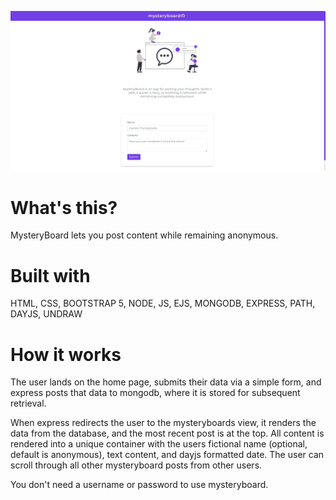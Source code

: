 ![alt text](https://github.com/christianbmartinez/mysteryboard/blob/main/public/mysteryboard.jpg)

# What's this?

MysteryBoard lets you post content while remaining anonymous.

# Built with

HTML, CSS, BOOTSTRAP 5, NODE, JS, EJS, MONGODB, EXPRESS, PATH, DAYJS, UNDRAW

# How it works

The user lands on the home page, submits their data via a simple form, and express posts that data to mongodb, where it is stored for subsequent retrieval.

When express redirects the user to the mysteryboards view, it renders the data from the database, and the most recent post is at the top. All content is rendered into a unique container with the users fictional name (optional, default is anonymous), text content, and dayjs formatted date. The user can scroll through all other mysteryboard posts from other users.

You don't need a username or password to use mysteryboard.
